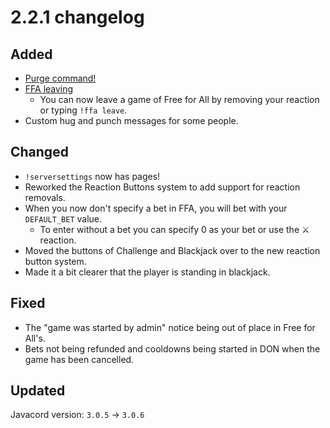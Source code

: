 # 2.2.1 changelog

## Added
- [Purge command!](https://wiki.skuddbot.xyz/moderation-tools/purge)
- [FFA leaving](https://wiki.skuddbot.xyz/minigames/free-for-all#leaving-the-game)
  - You can now leave a game of Free for All by removing your reaction or typing `!ffa leave`.
- Custom hug and punch messages for some people.

## Changed
- `!serversettings` now has pages!
- Reworked the Reaction Buttons system to add support for reaction removals.
- When you now don't specify a bet in FFA, you will bet with your `DEFAULT_BET` value.
  - To enter without a bet you can specify 0 as your bet or use the :crossed_swords: reaction.
- Moved the buttons of Challenge and Blackjack over to the new reaction button system.
- Made it a bit clearer that the player is standing in blackjack.

## Fixed
- The "game was started by admin" notice being out of place in Free for All's.
- Bets not being refunded and cooldowns being started in DON when the game has been cancelled.

## Updated
Javacord version: `3.0.5` -> `3.0.6`